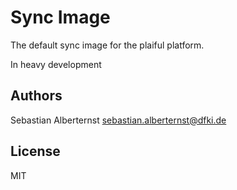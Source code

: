 # Sync Image 

The default sync image for the plaiful platform. 

In heavy development

## Authors

Sebastian Alberternst <sebastian.alberternst@dfki.de>

## License

MIT
